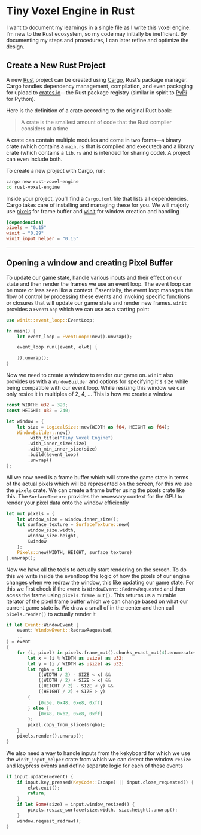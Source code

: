 # Tiny Voxel Engine in Rust

I want to document my learnings in a single file as I write this voxel engine. I’m new to the Rust ecosystem, so my code may initially be inefficient. By documenting my steps and procedures, I can later refine and optimize the design.

## Create a New Rust Project

A new [Rust](https://github.com/rust-lang/rust) project can be created using [Cargo](https://github.com/rust-lang/cargo), Rust’s package manager. Cargo handles dependency management, compilation, and even packaging for upload to [crates.io](https://crates.io/)—the Rust package registry (similar in spirit to [PyPi](https://pypi.org/) for Python).

Here is the definition of a crate according to the original Rust book:

> A crate is the smallest amount of code that the Rust compiler considers at a time

A crate can contain multiple modules and come in two forms—a binary crate (which contains a `main.rs` that is compiled and executed) and a library crate (which contains a `lib.rs` and is intended for sharing code). A project can even include both.

To create a new project with Cargo, run:

```bash
cargo new rust-voxel-engine
cd rust-voxel-engine
```

Inside your project, you’ll find a `Cargo.toml` file that lists all dependencies. Cargo takes care of installing and managing these for you. We will majorly use [pixels](https://github.com/parasyte/pixels) for frame buffer and [winit](https://github.com/rust-windowing/winit) for window creation and handling

```toml
[dependencies]
pixels = "0.15"
winit = "0.29"
winit_input_helper = "0.15"
```

---

## Opening a window and creating Pixel Buffer

To update our game state, handle various inputs and their effect on our state and then render the frames we use an event loop. The event loop can be more or less seen like a context. Essentially, the event loop manages the flow of control by processing these events and invoking specific functions or closures that will update our game state and render new frames. `winit` provides a `EventLoop` which we can use as a starting point

```rust
use winit::event_loop::EventLoop;

fn main() {
    let event_loop = EventLoop::new().unwrap();

    event_loop.run(|event, elwt| {

    }).unwrap();
}
```
Now we need to create a window to render our game on. `winit` also provides us with a `WindowBuilder` and options for specifying it's size while being compatible with our event loop. While resizing this window we can only resize it in multiples of 2, 4, ... This is how we create a window
```rust
const WIDTH: u32 = 320;
const HEIGHT: u32 = 240;

let window = {
    let size = LogicalSize::new(WIDTH as f64, HEIGHT as f64);
    WindowBuilder::new()
        .with_title("Tiny Voxel Engine")
        .with_inner_size(size)
        .with_min_inner_size(size)
        .build(&event_loop)
        .unwrap()
};
```
All we now need is a frame buffer which will store the game state in terms of the actual pixels which will be represented on the screen, for this we use the `pixels` crate. We can create a frame buffer using the pixels crate like this. The `SurfaceTexture` provides the necessary context for the GPU to render your pixel data onto the window efficiently
```rust
let mut pixels = {
    let window_size = window.inner_size();
    let surface_texture = SurfaceTexture::new(
        window_size.width,
        window_size.height,
        &window
    );
    Pixels::new(WIDTH, HEIGHT, surface_texture)
}.unwrap();
```

Now we have all the tools to actually start rendering on the screen. To do this we write inside the eventloop the logic of how the pixels of our engine changes when we redraw the window, this like updating our game state. For this we first check if the `event` is `WindowEvent::RedrawRequested` and then acess the frame using `pixels.frame_mut()`. This returns us a mutable iterator of the pixel frame buffer which we can change based on what our current game state is. We draw a small of in the center and then call `pixels.render()` to actually render it
```rust
if let Event::WindowEvent {
    event: WindowEvent::RedrawRequested,
    ..
} = event
{
    for (i, pixel) in pixels.frame_mut().chunks_exact_mut(4).enumerate() {
        let x = (i % WIDTH as usize) as u32;
        let y = (i / WIDTH as usize) as u32;
        let rgba = if
            ((WIDTH / 2) - SIZE < x) &&
            ((WIDTH / 2) + SIZE > x) && 
            ((HEIGHT / 2) - SIZE < y) &&
            ((HEIGHT / 2) + SIZE > y) 
        {
            [0x5e, 0x48, 0xe8, 0xff]
        } else {
            [0x48, 0xb2, 0xe8, 0xff]
        };
        pixel.copy_from_slice(&rgba);
    }
    pixels.render().unwrap();
}
```

We also need a way to handle inputs from the kekyboard for which we use the `winit_input_helper` crate from which we can detect the window `resize` and keypress events and define separate logic for each of these events
```rust
if input.update(&event) {
    if input.key_pressed(KeyCode::Escape) || input.close_requested() {
        elwt.exit();
        return;
    }
    if let Some(size) = input.window_resized() {
        pixels.resize_surface(size.width, size.height).unwrap();
    }
    window.request_redraw();
}
```